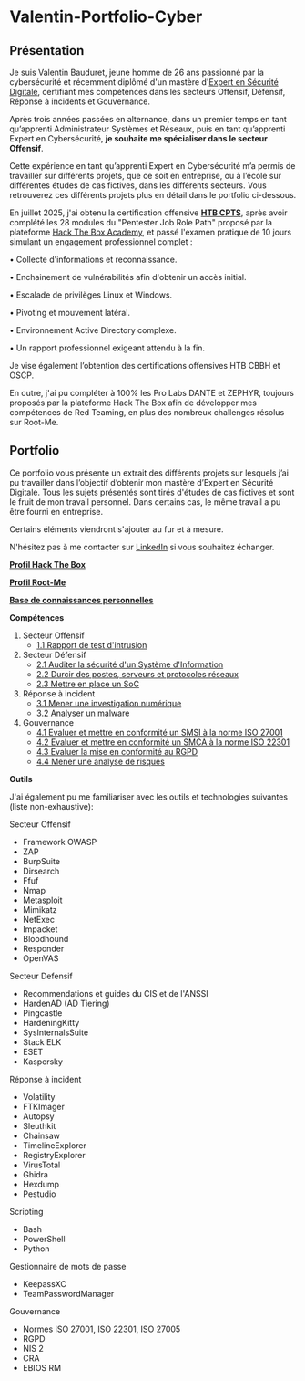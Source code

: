  
# Valentin-Portfolio-Cyber

## Présentation

Je suis Valentin Bauduret, jeune homme de 26 ans passionné par la cybersécurité et récemment diplômé d'un mastère d'[Expert en Sécurité Digitale](https://www.francecompetences.fr/recherche/rncp/36399/), certifiant mes compétences dans les secteurs Offensif, Défensif, Réponse à incidents et Gouvernance. 

Après trois années passées en alternance, dans un premier temps en tant qu’apprenti Administrateur Systèmes et Réseaux, puis en tant qu’apprenti Expert en Cybersécurité, **je souhaite me spécialiser dans le secteur Offensif**.

Cette expérience en tant qu’apprenti Expert en Cybersécurité m’a permis de travailler sur différents projets, que ce soit en entreprise, ou à l’école sur différentes études de cas fictives, dans les différents secteurs. Vous retrouverez ces différents projets plus en détail dans le portfolio ci-dessous.

En juillet 2025, j'ai obtenu la certification offensive [**HTB CPTS**](https://www.credly.com/badges/5742be52-912b-4f82-bbeb-6c73e3a5bc5c), après avoir complété les 28 modules du "Pentester Job Role Path" proposé par la plateforme [Hack The Box Academy](https://academy.hackthebox.com/preview/certifications/htb-certified-penetration-testing-specialist), et passé l'examen pratique de 10 jours simulant un engagement professionnel complet : 

• Collecte d'informations et reconnaissance.

• Enchainement de vulnérabilités afin d'obtenir un accès initial.

• Escalade de privilèges Linux et Windows.

• Pivoting et mouvement latéral.

• Environnement Active Directory complexe.

• Un rapport professionnel exigeant attendu à la fin.



Je vise également l’obtention des certifications offensives HTB CBBH et OSCP.

En outre, j'ai pu compléter à 100% les Pro Labs DANTE et ZEPHYR, toujours proposés par la plateforme Hack The Box afin de développer mes compétences de Red Teaming, en plus des nombreux challenges résolus sur Root-Me.

## Portfolio

Ce portfolio vous présente un extrait des différents projets sur lesquels j’ai pu travailler dans l’objectif d’obtenir mon mastère d’Expert en Sécurité Digitale. Tous les sujets présentés sont tirés d'études de cas fictives et sont le fruit de mon travail personnel. Dans certains cas, le même travail a pu être fourni en entreprise.

Certains éléments viendront s'ajouter au fur et à mesure.

N'hésitez pas à me contacter sur [LinkedIn](https://www.linkedin.com/in/valentin-b-50849a173/) si vous souhaitez échanger.



[**Profil Hack The Box**](https://app.hackthebox.com/profile/1737360)

[**Profil Root-Me**](https://www.root-me.org/AmadeuS365?lang=fr#7c071b7f2c3db47c8ae4fc617aacb33c)

[**Base de connaissances personnelles**](https://github.com/v-bdt/Valentin-Portfolio-Cyber/tree/main/0.%20Base%20de%20connaissances)



**Compétences**

1. Secteur Offensif
	- [1.1 Rapport de test d'intrusion](https://github.com/v-bdt/Valentin-Portfolio-Cyber/blob/main/1.%20Secteur%20Offensif/1.1%20Conduire%20un%20test%20d'intrusion.pdf)
2. Secteur Défensif
	- [2.1 Auditer la sécurité d'un Système d'Information](https://github.com/v-bdt/Valentin-Portfolio-Cyber/blob/main/2.%20Secteur%20D%C3%A9fensif/2.1%20Auditer%20la%20s%C3%A9curit%C3%A9%20d'un%20Syst%C3%A8me%20d'Information.md)
	- [2.2 Durcir des postes, serveurs et protocoles réseaux](https://github.com/v-bdt/Valentin-Portfolio-Cyber/blob/main/2.%20Secteur%20D%C3%A9fensif/2.2%20Durcir%20des%20postes%2C%20serveurs%20et%20protocoles%20r%C3%A9seaux.md)
	- [2.3 Mettre en place un SoC](https://github.com/v-bdt/Valentin-Portfolio-Cyber/blob/main/2.%20Secteur%20D%C3%A9fensif/2.3%20Mettre%20en%20place%20un%20SoC.md)
3. Réponse à incident
	- [3.1 Mener une investigation numérique](https://github.com/v-bdt/Valentin-Portfolio-Cyber/blob/main/3.%20R%C3%A9ponse%20%C3%A0%20incidents/3.1%20Mener%20une%20investigation%20num%C3%A9rique.md)
	- [3.2 Analyser un malware](https://github.com/v-bdt/Valentin-Portfolio-Cyber/blob/main/3.%20R%C3%A9ponse%20%C3%A0%20incidents/3.2%20Analyser%20un%20malware.md)
4. Gouvernance
	- [4.1 Evaluer et mettre en conformité un SMSI à la norme ISO 27001](https://github.com/v-bdt/Valentin-Portfolio-Cyber/blob/main/4.%20Gouvernance/4.1%20Evaluer%20et%20mettre%20en%20conformit%C3%A9%20un%20SMSI%20%C3%A0%20la%20norme%20ISO%2027001.md)
	- [4.2 Evaluer et mettre en conformité un SMCA à la norme ISO 22301](https://github.com/v-bdt/Valentin-Portfolio-Cyber/blob/main/4.%20Gouvernance/4.2%20Evaluer%20et%20mettre%20en%20conformit%C3%A9%20un%20SMCA%20%C3%A0%20la%20norme%20ISO%2022301.md)
	- [4.3 Evaluer la mise en conformité au RGPD](https://github.com/v-bdt/Valentin-Portfolio-Cyber/blob/main/4.%20Gouvernance/4.3%20Evaluer%20la%20mise%20en%20conformit%C3%A9%20au%20RGPD.md)
	- [4.4 Mener une analyse de risques](https://github.com/v-bdt/Valentin-Portfolio-Cyber/blob/main/4.%20Gouvernance/4.4%20Mener%20une%20analyse%20de%20risques%20EBIOS%20RM.md)


**Outils**

J'ai également pu me familiariser avec les outils et technologies suivantes (liste non-exhaustive):

Secteur Offensif
- Framework OWASP
- ZAP
- BurpSuite
- Dirsearch
- Ffuf
- Nmap
- Metasploit
- Mimikatz
- NetExec
- Impacket
- Bloodhound
- Responder
- OpenVAS

Secteur Defensif
- Recommendations et guides du CIS et de l'ANSSI
- HardenAD (AD Tiering)
- Pingcastle
- HardeningKitty
- SysInternalsSuite
- Stack ELK
- ESET
- Kaspersky

Réponse à incident
- Volatility
- FTKImager
- Autopsy
- Sleuthkit
- Chainsaw
- TimelineExplorer
- RegistryExplorer
- VirusTotal
- Ghidra
- Hexdump
- Pestudio

Scripting
- Bash
- PowerShell
- Python

Gestionnaire de mots de passe
- KeepassXC
- TeamPasswordManager

Gouvernance
- Normes ISO 27001, ISO 22301, ISO 27005
- RGPD
- NIS 2
- CRA
- EBIOS RM

